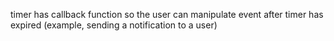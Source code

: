 timer has callback function so the user can manipulate event after timer has expired (example, sending a notification to a user)